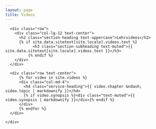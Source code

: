 ```yaml
---
layout: page
title: Videos
---
```

<!-- Videos -->
  <section class="page-section" id="videos">
    <div class="container">
	
      <div class="row">
        <div class="col-lg-12 text-center">
          <h2 class="section-heading text-uppercase">Lehrvideos</h2>
          {% if site.data.sitetext[site.locale].videos.text %}
		        <h3 class="section-subheading text-muted">{{ site.data.sitetext[site.locale].videos.text }}</h3>
		      {% endif %}
        </div>
      </div>
	  
      <div class="row text-center">
	      {% for video in site.videos %}
          <div class="col-md-4">
            <h4 class="service-heading">{{ video.chapter &ndash; video.topic | markdownify }}</h4>
            {% if video.synopsis %}<div class="text-muted">{{ video.synopsis | markdownify }}</div>{% endif %}
          </div>
	      {% endfor %}
      </div>
	  
    </div>
  </section>
<!-- End Videos -->
